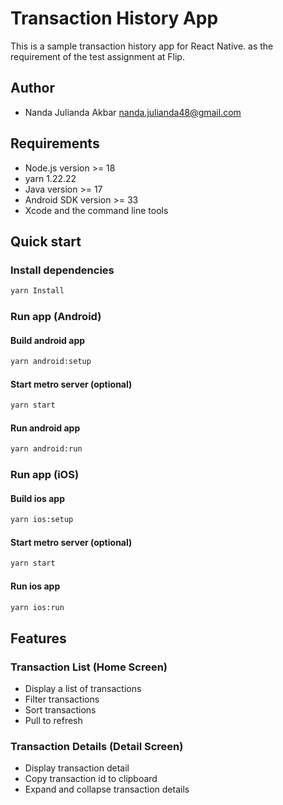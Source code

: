 # Transaction History App
This is a sample transaction history app for React Native. as the requirement of
the test assignment at Flip.

## Author
- Nanda Julianda Akbar <nanda.julianda48@gmail.com>

## Requirements

- Node.js version >= 18
- yarn 1.22.22
- Java version >= 17
- Android SDK version >= 33
- Xcode and the command line tools

## Quick start
### Install dependencies

```bash
yarn Install
```

### Run app (Android)
#### Build android app
```bash
yarn android:setup
```

#### Start metro server (optional)
```bash
yarn start
```

#### Run android app
```bash
yarn android:run
```

### Run app (iOS)
#### Build ios app
```bash
yarn ios:setup
```

#### Start metro server (optional)
```bash
yarn start
```

#### Run ios app
```bash
yarn ios:run
```

## Features
### Transaction List (Home Screen)
- Display a list of transactions
- Filter transactions
- Sort transactions
- Pull to refresh

### Transaction Details (Detail Screen)
- Display transaction detail
- Copy transaction id to clipboard
- Expand and collapse transaction details
